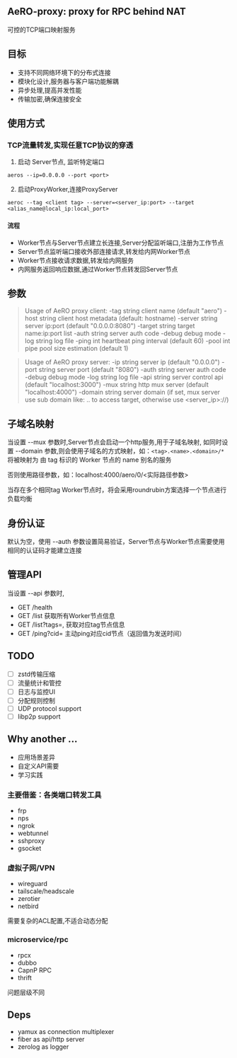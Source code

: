 ## AeRO-proxy: proxy for RPC behind NAT

可控的TCP端口映射服务

## 目标
- 支持不同网络环境下的分布式连接
- 模块化设计,服务器与客户端功能解耦
- 异步处理,提高并发性能
- 传输加密,确保连接安全

## 使用方式
### TCP流量转发,实现任意TCP协议的穿透
1. 启动 Server节点, 监听特定端口
```
aeros --ip=0.0.0.0 --port <port>

```
2. 启动ProxyWorker,连接ProxyServer

```
aeroc --tag <client tag> --server=<server_ip:port> --target <alias_name@local_ip:local_port>
```
#### 流程
- Worker节点与Server节点建立长连接,Server分配监听端口,注册为工作节点
- Server节点监听端口接收外部连接请求,转发给内网Worker节点
- Worker节点接收请求数据,转发给内网服务
- 内网服务返回响应数据,通过Worker节点转发回Server节点

## 参数
> Usage of AeRO proxy client:
  -tag string
        client name (default "aero")
  -host string
        client host metadata (default: hostname)
  -server string
        server ip:port (default "0.0.0.0:8080")
  -target string
        target name:ip:port list
  -auth string
        server auth code
  -debug
        debug mode
  -log string
        log file
  -ping int
        heartbeat ping interval (default 60)
  -pool int
        pipe pool size estimation (default 1)

> Usage of AeRO proxy server:
    -ip string
            server ip (default "0.0.0.0")
    -port string
            server port (default "8080")
    -auth string
            server auth code
    -debug
            debug mode
    -log string
            log file
    -api string
            server control api (default "localhost:3000")
    -mux string
            http mux server (default "localhost:4000")
    -domain string
            server domain (if set, mux server use sub domain like: <tag>.<name>.<domain> to access target, otherwise use <server_ip>:<port>/<tag>/<name>)

## 子域名映射
当设置 --mux 参数时,Server节点会启动一个http服务,用于子域名映射, 如同时设置 --domain 参数,则会使用子域名的方式映射，如：`<tag>.<name>.<domain>/*` 将被映射为 由 tag 标识的 Worker 节点的 name 别名的服务

否则使用路径参数，如：localhost:4000/aero/0/<实际路径参数>

当存在多个相同tag Worker节点时，将会采用roundrubin方案选择一个节点进行负载均衡

## 身份认证
默认为空，使用 --auth 参数设置简易验证，Server节点与Worker节点需要使用相同的认证码才能建立连接

## 管理API
当设置 --api 参数时,
- GET /health
- GET /list 获取所有Worker节点信息
- GET /list?tags=<tag1>,<tag2> 获取对应tag节点信息
- GET /ping?cid=<cid> 主动ping对应cid节点（返回值为发送时间）

## TODO
- [ ] zstd传输压缩
- [ ] 流量统计和管控
- [ ] 日志与监控UI
- [ ] 分配规则控制
- [ ] UDP protocol support
- [ ] libp2p support

## Why another ...
- 应用场景差异
- 自定义API需要
- 学习实践

### 主要借鉴：各类端口转发工具
- frp
- nps
- ngrok
- webtunnel
- sshproxy
- gsocket


### 虚拟子网/VPN
- wireguard
- tailscale/headscale
- zerotier
- netbird

需要复杂的ACL配置,不适合动态分配

### microservice/rpc
- rpcx
- dubbo
- CapnP RPC
- thrift

问题层级不同

## Deps
- yamux as connection multiplexer
- fiber as api/http server
- zerolog as logger